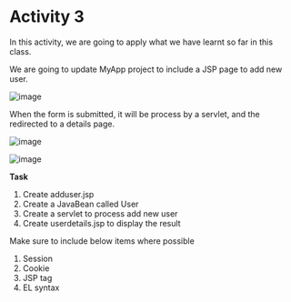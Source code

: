 # Activity 3

In this activity, we are going to apply what we have learnt so far in this class.

We are going to update MyApp project to include a JSP page to add new user.

![image](https://github.com/user-attachments/assets/add29eba-4321-495f-a80d-f1dd204c21d3)

When the form is submitted, it will be process by a servlet, and the redirected to a details page.

![image](https://github.com/user-attachments/assets/2723d844-6e1d-497d-ab2f-43042dd92741)

![image](https://github.com/user-attachments/assets/4e1b8678-4eaa-44d4-836e-e77d5c530225)

**Task**

1. Create adduser.jsp
2. Create a JavaBean called User
3. Create a servlet to process add new user
4. Create userdetails.jsp to display the result

Make sure to include below items where possible

1. Session 
2. Cookie
3. JSP tag
4. EL syntax
